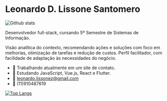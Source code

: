 # Leonardo D. Lissone Santomero

![Github stats](https://github-readme-stats.vercel.app/api?username=Lissone&show_icons=true&theme=radical)

Desenvolvedor full-stack, cursando 5º Semestre de Sistemas de Informação. 

Visão analítica do contexto, recomendando ações e soluções com foco em melhorias, otimização de tarefas e redução de custos. Perfil facilitador, com facilidade de adaptação às necessidades do negócio.

- 🔭 Trabalhando atualmente em um site de contato.
- 🌱 Estudando JavaScript, Vue.js, React e Flutter.
- 💬 leonardo.lissonez@gmail.com
- 📱 (11)910487619

[![Top Langs](https://github-readme-stats.vercel.app/api/top-langs/?username=Lissone&langs_count=10&layout=compact&theme=radical)](https://github.com/Lissone/github-readme-stats)

<!--
**Lissone/Lissone** is a ✨ _special_ ✨ repository because its `README.md` (this file) appears on your GitHub profile.

Here are some ideas to get you started:

- 🔭 I’m currently working on ...
- 🌱 I’m currently learning ...
- 👯 I’m looking to collaborate on ...
- 🤔 I’m looking for help with ...
- 💬 Ask me about ...
- 📫 How to reach me: ...
- 😄 Pronouns: ...
- ⚡ Fun fact: ...
-->
